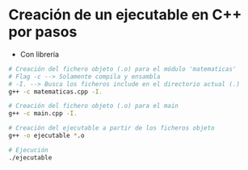 # Creación de un ejecutable en C++ por pasos

- Con librería
```bash
# Creación del fichero objeto (.o) para el módulo 'matematicas'
# Flag -c --> Solamente compila y ensambla
# -I. --> Busca los ficheros include en el directorio actual (.)
g++ -c matematicas.cpp -I.

# Creación del fichero objeto (.o) para el main
g++ -c main.cpp -I.

# Creación del ejecutable a partir de los ficheros objeto
g++ -o ejecutable *.o

# Ejecución
./ejecutable
```